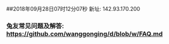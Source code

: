 ##2018年09月28日07时12分07秒 新址: 142.93.170.200
### 兔友常见问题及解答: https://github.com/wanggonging/d/blob/w/FAQ.md

